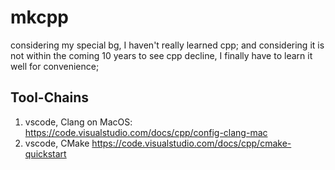 # mkcpp
considering my special bg, I haven't really learned cpp; and considering it is not within the coming 10 years to see cpp decline, I finally have to learn it well for convenience;


## Tool-Chains

1. vscode, Clang on MacOS: https://code.visualstudio.com/docs/cpp/config-clang-mac
2. vscode, CMake https://code.visualstudio.com/docs/cpp/cmake-quickstart